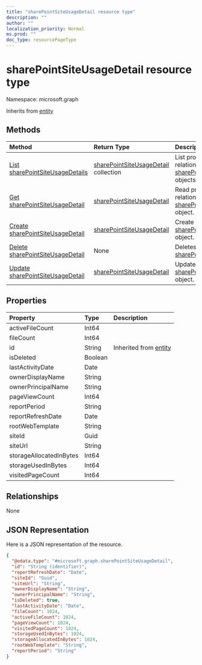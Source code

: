 ```yaml
---
title: "sharePointSiteUsageDetail resource type"
description: ""
author: ""
localization_priority: Normal
ms.prod: ""
doc_type: resourcePageType
---
```


# sharePointSiteUsageDetail resource type


Namespace: microsoft.graph




Inherits from [entity](../resources/entity.md)

## Methods
|Method|Return Type|Description|
|:---|:---|:---|
|[List sharePointSiteUsageDetails](../api/sharepointsiteusagedetail-list.md)|[sharePointSiteUsageDetail](../resources/sharepointsiteusagedetail.md) collection|List properties and relationships of the [sharePointSiteUsageDetail](../resources/sharepointsiteusagedetail.md) objects.|
|[Get sharePointSiteUsageDetail](../api/sharepointsiteusagedetail-get.md)|[sharePointSiteUsageDetail](../resources/sharepointsiteusagedetail.md)|Read properties and relationships of the [sharePointSiteUsageDetail](../resources/sharepointsiteusagedetail.md) object.|
|[Create sharePointSiteUsageDetail](../api/sharepointsiteusagedetail-create.md)|[sharePointSiteUsageDetail](../resources/sharepointsiteusagedetail.md)|Create a new [sharePointSiteUsageDetail](../resources/sharepointsiteusagedetail.md) object.|
|[Delete sharePointSiteUsageDetail](../api/sharepointsiteusagedetail-delete.md)|None|Deletes a [sharePointSiteUsageDetail](../resources/sharepointsiteusagedetail.md).|
|[Update sharePointSiteUsageDetail](../api/sharepointsiteusagedetail-update.md)|[sharePointSiteUsageDetail](../resources/sharepointsiteusagedetail.md)|Update the properties of a [sharePointSiteUsageDetail](../resources/sharepointsiteusagedetail.md) object.|

## Properties
|Property|Type|Description|
|:---|:---|:---|
|activeFileCount|Int64||
|fileCount|Int64||
|id|String| Inherited from [entity](../resources/entity.md)|
|isDeleted|Boolean||
|lastActivityDate|Date||
|ownerDisplayName|String||
|ownerPrincipalName|String||
|pageViewCount|Int64||
|reportPeriod|String||
|reportRefreshDate|Date||
|rootWebTemplate|String||
|siteId|Guid||
|siteUrl|String||
|storageAllocatedInBytes|Int64||
|storageUsedInBytes|Int64||
|visitedPageCount|Int64||

## Relationships
None

## JSON Representation
Here is a JSON representation of the resource.
<!-- {
  "blockType": "resource",
  "keyProperty": "id",
  "@odata.type": "microsoft.graph.sharePointSiteUsageDetail",
  "baseType": "microsoft.graph.entity",
  "openType": false
}
-->
``` json
{
  "@odata.type": "#microsoft.graph.sharePointSiteUsageDetail",
  "id": "String (identifier)",
  "reportRefreshDate": "Date",
  "siteId": "Guid",
  "siteUrl": "String",
  "ownerDisplayName": "String",
  "ownerPrincipalName": "String",
  "isDeleted": true,
  "lastActivityDate": "Date",
  "fileCount": 1024,
  "activeFileCount": 1024,
  "pageViewCount": 1024,
  "visitedPageCount": 1024,
  "storageUsedInBytes": 1024,
  "storageAllocatedInBytes": 1024,
  "rootWebTemplate": "String",
  "reportPeriod": "String"
}
```

